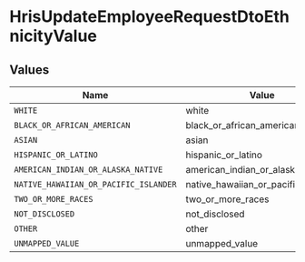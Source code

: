 # HrisUpdateEmployeeRequestDtoEthnicityValue


## Values

| Name                                  | Value                                 |
| ------------------------------------- | ------------------------------------- |
| `WHITE`                               | white                                 |
| `BLACK_OR_AFRICAN_AMERICAN`           | black_or_african_american             |
| `ASIAN`                               | asian                                 |
| `HISPANIC_OR_LATINO`                  | hispanic_or_latino                    |
| `AMERICAN_INDIAN_OR_ALASKA_NATIVE`    | american_indian_or_alaska_native      |
| `NATIVE_HAWAIIAN_OR_PACIFIC_ISLANDER` | native_hawaiian_or_pacific_islander   |
| `TWO_OR_MORE_RACES`                   | two_or_more_races                     |
| `NOT_DISCLOSED`                       | not_disclosed                         |
| `OTHER`                               | other                                 |
| `UNMAPPED_VALUE`                      | unmapped_value                        |